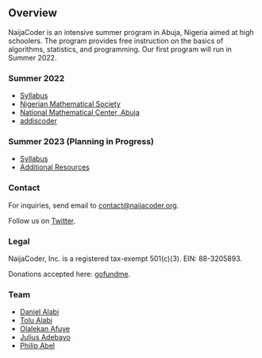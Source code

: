 ## Overview


NaijaCoder is an intensive summer program in Abuja, Nigeria aimed at high schoolers. The program provides free instruction on the basics of algorithms, statistics, and programming. Our first program will run in Summer 2022.

### Summer 2022

* [Syllabus]
* [Nigerian Mathematical Society]
* [National Mathematical Center, Abuja]
* [addiscoder]

[Syllabus]: summer2022/files/syllabus.md
[Nigerian Mathematical Society]: https://www.nigerianmathematicalsociety.org/
[National Mathematical Center, Abuja]: https://nmc.edu.ng/
[addiscoder]: https://www.addiscoder.com/

### Summer 2023 (Planning in Progress)

* [Syllabus](summer2023/files/syllabus.md)
* [Additional Resources]

[Additional Resources]: https://github.com/naijacoderorg/lectures

### Contact

For inquiries, send email to [contact@naijacoder.org](mailto:contact@naijacoder.org).

Follow us on [Twitter](https://twitter.com/naijacoderorg).

### Legal

NaijaCoder, Inc. is a registered tax-exempt 501(c)(3).
EIN: 88-3205893.

Donations accepted here: [gofundme](https://www.gofundme.com/f/help-launch-a-coding-project-in-nigeria).

### Team
* [Daniel Alabi](https://www.linkedin.com/in/alabidan/)
* [Tolu Alabi](https://www.linkedin.com/in/tolu-alabi-08697525/)
* [Olalekan Afuye](https://www.linkedin.com/in/olalekan-afuye/)
* [Julius Adebayo](https://www.linkedin.com/in/juliusadebayo/)
* [Philip Abel](https://www.linkedin.com/in/abelphilip/)
